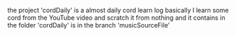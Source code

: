 the project
'cordDaily' is a almost daily cord learn log
basically I learn some cord from the YouTube video and scratch it from nothing
and it contains in
the folder
'cordDaily' is in the branch 'musicSourceFile'
